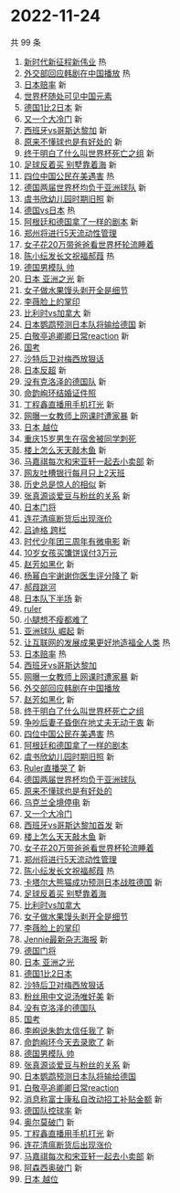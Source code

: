 # 2022-11-24

共 99 条

<!-- BEGIN -->
<!-- 最后更新时间 Thu Nov 24 2022 01:13:05 GMT+0800 (China Standard Time) -->

1. [新时代新征程新伟业](https://s.weibo.com//weibo?q=%23%E6%96%B0%E6%97%B6%E4%BB%A3%E6%96%B0%E5%BE%81%E7%A8%8B%E6%96%B0%E4%BC%9F%E4%B8%9A%23&Refer=new_time)
   热
1. [外交部回应韩剧在中国播放](https://s.weibo.com//weibo?q=%23%E5%A4%96%E4%BA%A4%E9%83%A8%E5%9B%9E%E5%BA%94%E9%9F%A9%E5%89%A7%E5%9C%A8%E4%B8%AD%E5%9B%BD%E6%92%AD%E6%94%BE%23&t=31&band_rank=1&Refer=top)
   热
1. [日本赔率](https://s.weibo.com//weibo?q=%E6%97%A5%E6%9C%AC%E8%B5%94%E7%8E%87&t=31&band_rank=2&Refer=top)
   新
1. [世界杯随处可见中国元素](https://s.weibo.com//weibo?q=%23%E4%B8%96%E7%95%8C%E6%9D%AF%E9%9A%8F%E5%A4%84%E5%8F%AF%E8%A7%81%E4%B8%AD%E5%9B%BD%E5%85%83%E7%B4%A0%23&t=31&band_rank=3&Refer=top)
1. [德国1比2日本](https://s.weibo.com//weibo?q=%23%E5%BE%B7%E5%9B%BD1%E6%AF%942%E6%97%A5%E6%9C%AC%23&t=31&band_rank=4&Refer=top)
   新
1. [又一个大冷门](https://s.weibo.com//weibo?q=%23%E5%8F%88%E4%B8%80%E4%B8%AA%E5%A4%A7%E5%86%B7%E9%97%A8%23&t=31&band_rank=5&Refer=top)
   新
1. [西班牙vs哥斯达黎加](https://s.weibo.com//weibo?q=%23%E8%A5%BF%E7%8F%AD%E7%89%99vs%E5%93%A5%E6%96%AF%E8%BE%BE%E9%BB%8E%E5%8A%A0%23&t=31&band_rank=6&Refer=top)
   新
1. [原来不懂球也是有好处的](https://s.weibo.com//weibo?q=%23%E5%8E%9F%E6%9D%A5%E4%B8%8D%E6%87%82%E7%90%83%E4%B9%9F%E6%98%AF%E6%9C%89%E5%A5%BD%E5%A4%84%E7%9A%84%23&t=31&band_rank=7&Refer=top)
   新
1. [终于明白了什么叫世界杯死亡之组](https://s.weibo.com//weibo?q=%23%E7%BB%88%E4%BA%8E%E6%98%8E%E7%99%BD%E4%BA%86%E4%BB%80%E4%B9%88%E5%8F%AB%E4%B8%96%E7%95%8C%E6%9D%AF%E6%AD%BB%E4%BA%A1%E4%B9%8B%E7%BB%84%23&t=31&band_rank=8&Refer=top)
   新
1. [足球反着买 别墅靠着海](https://s.weibo.com//weibo?q=%23%E8%B6%B3%E7%90%83%E5%8F%8D%E7%9D%80%E4%B9%B0%20%E5%88%AB%E5%A2%85%E9%9D%A0%E7%9D%80%E6%B5%B7%23&t=31&band_rank=9&Refer=top)
   新
1. [四位中国公民在美遇害](https://s.weibo.com//weibo?q=%23%E5%9B%9B%E4%BD%8D%E4%B8%AD%E5%9B%BD%E5%85%AC%E6%B0%91%E5%9C%A8%E7%BE%8E%E9%81%87%E5%AE%B3%23&t=31&band_rank=10&Refer=top)
   热
1. [德国两届世界杯均负于亚洲球队](https://s.weibo.com//weibo?q=%23%E5%BE%B7%E5%9B%BD%E4%B8%A4%E5%B1%8A%E4%B8%96%E7%95%8C%E6%9D%AF%E5%9D%87%E8%B4%9F%E4%BA%8E%E4%BA%9A%E6%B4%B2%E7%90%83%E9%98%9F%23&t=31&band_rank=11&Refer=top)
   新
1. [虞书欣幼儿园时期旧照](https://s.weibo.com//weibo?q=%23%E8%99%9E%E4%B9%A6%E6%AC%A3%E5%B9%BC%E5%84%BF%E5%9B%AD%E6%97%B6%E6%9C%9F%E6%97%A7%E7%85%A7%23&t=31&band_rank=12&Refer=top)
   新
1. [德国vs日本](https://s.weibo.com//weibo?q=%23%E5%BE%B7%E5%9B%BDvs%E6%97%A5%E6%9C%AC%23&t=31&band_rank=13&Refer=top)
   热
1. [阿根廷和德国拿了一样的剧本](https://s.weibo.com//weibo?q=%23%E9%98%BF%E6%A0%B9%E5%BB%B7%E5%92%8C%E5%BE%B7%E5%9B%BD%E6%8B%BF%E4%BA%86%E4%B8%80%E6%A0%B7%E7%9A%84%E5%89%A7%E6%9C%AC%23&t=31&band_rank=14&Refer=top)
   新
1. [郑州将进行5天流动性管理](https://s.weibo.com//weibo?q=%23%E9%83%91%E5%B7%9E%E5%B0%86%E8%BF%9B%E8%A1%8C5%E5%A4%A9%E6%B5%81%E5%8A%A8%E6%80%A7%E7%AE%A1%E7%90%86%23&t=31&band_rank=15&Refer=top)
1. [女子花20万带爸爸看世界杯轮流睡着](https://s.weibo.com//weibo?q=%23%E5%A5%B3%E5%AD%90%E8%8A%B120%E4%B8%87%E5%B8%A6%E7%88%B8%E7%88%B8%E7%9C%8B%E4%B8%96%E7%95%8C%E6%9D%AF%E8%BD%AE%E6%B5%81%E7%9D%A1%E7%9D%80%23&t=31&band_rank=16&Refer=top)
1. [陈小纭发长文祝福郝葭](https://s.weibo.com//weibo?q=%23%E9%99%88%E5%B0%8F%E7%BA%AD%E5%8F%91%E9%95%BF%E6%96%87%E7%A5%9D%E7%A6%8F%E9%83%9D%E8%91%AD%23&t=31&band_rank=17&Refer=top)
   热
1. [德国男模队 帅](https://s.weibo.com//weibo?q=%23%E5%BE%B7%E5%9B%BD%E7%94%B7%E6%A8%A1%E9%98%9F%20%E5%B8%85%23&t=31&band_rank=18&Refer=top)
1. [日本 亚洲之光](https://s.weibo.com//weibo?q=%E6%97%A5%E6%9C%AC%20%E4%BA%9A%E6%B4%B2%E4%B9%8B%E5%85%89&t=31&band_rank=19&Refer=top)
   新
1. [女子做水果馒头剥开全是细节](https://s.weibo.com//weibo?q=%23%E5%A5%B3%E5%AD%90%E5%81%9A%E6%B0%B4%E6%9E%9C%E9%A6%92%E5%A4%B4%E5%89%A5%E5%BC%80%E5%85%A8%E6%98%AF%E7%BB%86%E8%8A%82%23&t=31&band_rank=20&Refer=top)
1. [李薇脸上的掌印](https://s.weibo.com//weibo?q=%23%E6%9D%8E%E8%96%87%E8%84%B8%E4%B8%8A%E7%9A%84%E6%8E%8C%E5%8D%B0%23&t=31&band_rank=21&Refer=top)
1. [比利时vs加拿大](https://s.weibo.com//weibo?q=%23%E6%AF%94%E5%88%A9%E6%97%B6vs%E5%8A%A0%E6%8B%BF%E5%A4%A7%23&t=31&band_rank=22&Refer=top)
   新
1. [日本鹦鹉预测日本队将输给德国](https://s.weibo.com//weibo?q=%23%E6%97%A5%E6%9C%AC%E9%B9%A6%E9%B9%89%E9%A2%84%E6%B5%8B%E6%97%A5%E6%9C%AC%E9%98%9F%E5%B0%86%E8%BE%93%E7%BB%99%E5%BE%B7%E5%9B%BD%23&t=31&band_rank=23&Refer=top)
   新
1. [白敬亭追卿卿日常reaction](https://s.weibo.com//weibo?q=%23%E7%99%BD%E6%95%AC%E4%BA%AD%E8%BF%BD%E5%8D%BF%E5%8D%BF%E6%97%A5%E5%B8%B8reaction%23&t=31&band_rank=24&Refer=top)
   新
1. [国考](https://s.weibo.com//weibo?q=%E5%9B%BD%E8%80%83&t=31&band_rank=25&Refer=top)
1. [沙特后卫对梅西放狠话](https://s.weibo.com//weibo?q=%23%E6%B2%99%E7%89%B9%E5%90%8E%E5%8D%AB%E5%AF%B9%E6%A2%85%E8%A5%BF%E6%94%BE%E7%8B%A0%E8%AF%9D%23&t=31&band_rank=26&Refer=top)
1. [日本反超](https://s.weibo.com//weibo?q=%23%E6%97%A5%E6%9C%AC%E5%8F%8D%E8%B6%85%23&t=31&band_rank=27&Refer=top)
   新
1. [没有克洛泽的德国队](https://s.weibo.com//weibo?q=%23%E6%B2%A1%E6%9C%89%E5%85%8B%E6%B4%9B%E6%B3%BD%E7%9A%84%E5%BE%B7%E5%9B%BD%E9%98%9F%23&t=31&band_rank=28&Refer=top)
   新
1. [命韵峋环结婚证件照](https://s.weibo.com//weibo?q=%23%E5%91%BD%E9%9F%B5%E5%B3%8B%E7%8E%AF%E7%BB%93%E5%A9%9A%E8%AF%81%E4%BB%B6%E7%85%A7%23&t=31&band_rank=29&Refer=top)
1. [丁程鑫直播用手机打光](https://s.weibo.com//weibo?q=%23%E4%B8%81%E7%A8%8B%E9%91%AB%E7%9B%B4%E6%92%AD%E7%94%A8%E6%89%8B%E6%9C%BA%E6%89%93%E5%85%89%23&t=31&band_rank=30&Refer=top)
   新
1. [网曝一女教师上网课时遭家暴](https://s.weibo.com//weibo?q=%23%E7%BD%91%E6%9B%9D%E4%B8%80%E5%A5%B3%E6%95%99%E5%B8%88%E4%B8%8A%E7%BD%91%E8%AF%BE%E6%97%B6%E9%81%AD%E5%AE%B6%E6%9A%B4%23&t=31&band_rank=31&Refer=top)
   新
1. [日本 越位](https://s.weibo.com//weibo?q=%E6%97%A5%E6%9C%AC%20%E8%B6%8A%E4%BD%8D&t=31&band_rank=32&Refer=top)
1. [重庆15岁男生在宿舍被同学刺死](https://s.weibo.com//weibo?q=%23%E9%87%8D%E5%BA%8615%E5%B2%81%E7%94%B7%E7%94%9F%E5%9C%A8%E5%AE%BF%E8%88%8D%E8%A2%AB%E5%90%8C%E5%AD%A6%E5%88%BA%E6%AD%BB%23&t=31&band_rank=33&Refer=top)
1. [楼上怎么天天敲木鱼](https://s.weibo.com//weibo?q=%23%E6%A5%BC%E4%B8%8A%E6%80%8E%E4%B9%88%E5%A4%A9%E5%A4%A9%E6%95%B2%E6%9C%A8%E9%B1%BC%23&t=31&band_rank=34&Refer=top)
   新
1. [马嘉祺每次和宋亚轩一起去小卖部](https://s.weibo.com//weibo?q=%23%E9%A9%AC%E5%98%89%E7%A5%BA%E6%AF%8F%E6%AC%A1%E5%92%8C%E5%AE%8B%E4%BA%9A%E8%BD%A9%E4%B8%80%E8%B5%B7%E5%8E%BB%E5%B0%8F%E5%8D%96%E9%83%A8%23&t=31&band_rank=35&Refer=top)
   新
1. [网友吐槽银行每月只上2天班](https://s.weibo.com//weibo?q=%23%E7%BD%91%E5%8F%8B%E5%90%90%E6%A7%BD%E9%93%B6%E8%A1%8C%E6%AF%8F%E6%9C%88%E5%8F%AA%E4%B8%8A2%E5%A4%A9%E7%8F%AD%23&t=31&band_rank=36&Refer=top)
1. [历史总是惊人的相似](https://s.weibo.com//weibo?q=%23%E5%8E%86%E5%8F%B2%E6%80%BB%E6%98%AF%E6%83%8A%E4%BA%BA%E7%9A%84%E7%9B%B8%E4%BC%BC%23&t=31&band_rank=37&Refer=top)
   新
1. [张真源谈爱豆与粉丝的关系](https://s.weibo.com//weibo?q=%23%E5%BC%A0%E7%9C%9F%E6%BA%90%E8%B0%88%E7%88%B1%E8%B1%86%E4%B8%8E%E7%B2%89%E4%B8%9D%E7%9A%84%E5%85%B3%E7%B3%BB%23&t=31&band_rank=38&Refer=top)
   新
1. [日本门将](https://s.weibo.com//weibo?q=%23%E6%97%A5%E6%9C%AC%E9%97%A8%E5%B0%86%23&t=31&band_rank=39&Refer=top)
1. [连花清瘟断货后出现涨价](https://s.weibo.com//weibo?q=%23%E8%BF%9E%E8%8A%B1%E6%B8%85%E7%98%9F%E6%96%AD%E8%B4%A7%E5%90%8E%E5%87%BA%E7%8E%B0%E6%B6%A8%E4%BB%B7%23&t=31&band_rank=40&Refer=top)
1. [吕迪格 跨栏](https://s.weibo.com//weibo?q=%E5%90%95%E8%BF%AA%E6%A0%BC%20%E8%B7%A8%E6%A0%8F&t=31&band_rank=41&Refer=top)
1. [时代少年团三周年有微电影](https://s.weibo.com//weibo?q=%23%E6%97%B6%E4%BB%A3%E5%B0%91%E5%B9%B4%E5%9B%A2%E4%B8%89%E5%91%A8%E5%B9%B4%E6%9C%89%E5%BE%AE%E7%94%B5%E5%BD%B1%23&t=31&band_rank=42&Refer=top)
   新
1. [10岁女孩买馕饼误付3万元](https://s.weibo.com//weibo?q=%2310%E5%B2%81%E5%A5%B3%E5%AD%A9%E4%B9%B0%E9%A6%95%E9%A5%BC%E8%AF%AF%E4%BB%983%E4%B8%87%E5%85%83%23&t=31&band_rank=43&Refer=top)
1. [赵芳如黑化](https://s.weibo.com//weibo?q=%23%E8%B5%B5%E8%8A%B3%E5%A6%82%E9%BB%91%E5%8C%96%23&t=31&band_rank=44&Refer=top)
   新
1. [杨幂白宇谢谢你医生评分降了](https://s.weibo.com//weibo?q=%23%E6%9D%A8%E5%B9%82%E7%99%BD%E5%AE%87%E8%B0%A2%E8%B0%A2%E4%BD%A0%E5%8C%BB%E7%94%9F%E8%AF%84%E5%88%86%E9%99%8D%E4%BA%86%23&t=31&band_rank=45&Refer=top)
   新
1. [郝葭跳河](https://s.weibo.com//weibo?q=%23%E9%83%9D%E8%91%AD%E8%B7%B3%E6%B2%B3%23&t=31&band_rank=46&Refer=top)
1. [日本队下半场](https://s.weibo.com//weibo?q=%E6%97%A5%E6%9C%AC%E9%98%9F%E4%B8%8B%E5%8D%8A%E5%9C%BA&t=31&band_rank=47&Refer=top)
   新
1. [ruler](https://s.weibo.com//weibo?q=ruler&t=31&band_rank=48&Refer=top)
1. [小腿想不瘦都难了](https://s.weibo.com//weibo?q=%23%E5%B0%8F%E8%85%BF%E6%83%B3%E4%B8%8D%E7%98%A6%E9%83%BD%E9%9A%BE%E4%BA%86%23&t=31&band_rank=49&Refer=top)
1. [亚洲球队 崛起](https://s.weibo.com//weibo?q=%E4%BA%9A%E6%B4%B2%E7%90%83%E9%98%9F%20%E5%B4%9B%E8%B5%B7&t=31&band_rank=50&Refer=top)
   新
1. [让互联网的发展成果更好地造福全人类](https://s.weibo.com//weibo?q=%23%E8%AE%A9%E4%BA%92%E8%81%94%E7%BD%91%E7%9A%84%E5%8F%91%E5%B1%95%E6%88%90%E6%9E%9C%E6%9B%B4%E5%A5%BD%E5%9C%B0%E9%80%A0%E7%A6%8F%E5%85%A8%E4%BA%BA%E7%B1%BB%23&Refer=new_time)
   热
1. [日本赔率](https://s.weibo.com//weibo?q=%E6%97%A5%E6%9C%AC%E8%B5%94%E7%8E%87&t=31&band_rank=1&Refer=top)
   热
1. [西班牙vs哥斯达黎加](https://s.weibo.com//weibo?q=%23%E8%A5%BF%E7%8F%AD%E7%89%99vs%E5%93%A5%E6%96%AF%E8%BE%BE%E9%BB%8E%E5%8A%A0%23&t=31&band_rank=2&Refer=top)
1. [网曝一女教师上网课时遭家暴](https://s.weibo.com//weibo?q=%23%E7%BD%91%E6%9B%9D%E4%B8%80%E5%A5%B3%E6%95%99%E5%B8%88%E4%B8%8A%E7%BD%91%E8%AF%BE%E6%97%B6%E9%81%AD%E5%AE%B6%E6%9A%B4%23&t=31&band_rank=4&Refer=top)
   新
1. [外交部回应韩剧在中国播放](https://s.weibo.com//weibo?q=%23%E5%A4%96%E4%BA%A4%E9%83%A8%E5%9B%9E%E5%BA%94%E9%9F%A9%E5%89%A7%E5%9C%A8%E4%B8%AD%E5%9B%BD%E6%92%AD%E6%94%BE%23&t=31&band_rank=5&Refer=top)
1. [赵芳如黑化](https://s.weibo.com//weibo?q=%23%E8%B5%B5%E8%8A%B3%E5%A6%82%E9%BB%91%E5%8C%96%23&t=31&band_rank=6&Refer=top)
   新
1. [终于明白了什么叫世界杯死亡之组](https://s.weibo.com//weibo?q=%23%E7%BB%88%E4%BA%8E%E6%98%8E%E7%99%BD%E4%BA%86%E4%BB%80%E4%B9%88%E5%8F%AB%E4%B8%96%E7%95%8C%E6%9D%AF%E6%AD%BB%E4%BA%A1%E4%B9%8B%E7%BB%84%23&t=31&band_rank=7&Refer=top)
1. [争吵后妻子昏倒在地丈夫无动于衷](https://s.weibo.com//weibo?q=%23%E4%BA%89%E5%90%B5%E5%90%8E%E5%A6%BB%E5%AD%90%E6%98%8F%E5%80%92%E5%9C%A8%E5%9C%B0%E4%B8%88%E5%A4%AB%E6%97%A0%E5%8A%A8%E4%BA%8E%E8%A1%B7%23&t=31&band_rank=8&Refer=top)
   新
1. [四位中国公民在美遇害](https://s.weibo.com//weibo?q=%23%E5%9B%9B%E4%BD%8D%E4%B8%AD%E5%9B%BD%E5%85%AC%E6%B0%91%E5%9C%A8%E7%BE%8E%E9%81%87%E5%AE%B3%23&t=31&band_rank=9&Refer=top)
   热
1. [阿根廷和德国拿了一样的剧本](https://s.weibo.com//weibo?q=%23%E9%98%BF%E6%A0%B9%E5%BB%B7%E5%92%8C%E5%BE%B7%E5%9B%BD%E6%8B%BF%E4%BA%86%E4%B8%80%E6%A0%B7%E7%9A%84%E5%89%A7%E6%9C%AC%23&t=31&band_rank=10&Refer=top)
1. [虞书欣幼儿园时期旧照](https://s.weibo.com//weibo?q=%23%E8%99%9E%E4%B9%A6%E6%AC%A3%E5%B9%BC%E5%84%BF%E5%9B%AD%E6%97%B6%E6%9C%9F%E6%97%A7%E7%85%A7%23&t=31&band_rank=11&Refer=top)
   新
1. [Ruler直播哭了](https://s.weibo.com//weibo?q=%23Ruler%E7%9B%B4%E6%92%AD%E5%93%AD%E4%BA%86%23&t=31&band_rank=12&Refer=top)
   新
1. [德国两届世界杯均负于亚洲球队](https://s.weibo.com//weibo?q=%23%E5%BE%B7%E5%9B%BD%E4%B8%A4%E5%B1%8A%E4%B8%96%E7%95%8C%E6%9D%AF%E5%9D%87%E8%B4%9F%E4%BA%8E%E4%BA%9A%E6%B4%B2%E7%90%83%E9%98%9F%23&t=31&band_rank=13&Refer=top)
1. [原来不懂球也是有好处的](https://s.weibo.com//weibo?q=%23%E5%8E%9F%E6%9D%A5%E4%B8%8D%E6%87%82%E7%90%83%E4%B9%9F%E6%98%AF%E6%9C%89%E5%A5%BD%E5%A4%84%E7%9A%84%23&t=31&band_rank=14&Refer=top)
1. [乌克兰全境停电](https://s.weibo.com//weibo?q=%23%E4%B9%8C%E5%85%8B%E5%85%B0%E5%85%A8%E5%A2%83%E5%81%9C%E7%94%B5%23&t=31&band_rank=15&Refer=top)
   新
1. [又一个大冷门](https://s.weibo.com//weibo?q=%23%E5%8F%88%E4%B8%80%E4%B8%AA%E5%A4%A7%E5%86%B7%E9%97%A8%23&t=31&band_rank=16&Refer=top)
1. [西班牙vs哥斯达黎加首发](https://s.weibo.com//weibo?q=%23%E8%A5%BF%E7%8F%AD%E7%89%99vs%E5%93%A5%E6%96%AF%E8%BE%BE%E9%BB%8E%E5%8A%A0%E9%A6%96%E5%8F%91%23&t=31&band_rank=17&Refer=top)
   新
1. [楼上怎么天天敲木鱼](https://s.weibo.com//weibo?q=%23%E6%A5%BC%E4%B8%8A%E6%80%8E%E4%B9%88%E5%A4%A9%E5%A4%A9%E6%95%B2%E6%9C%A8%E9%B1%BC%23&t=31&band_rank=18&Refer=top)
   新
1. [女子花20万带爸爸看世界杯轮流睡着](https://s.weibo.com//weibo?q=%23%E5%A5%B3%E5%AD%90%E8%8A%B120%E4%B8%87%E5%B8%A6%E7%88%B8%E7%88%B8%E7%9C%8B%E4%B8%96%E7%95%8C%E6%9D%AF%E8%BD%AE%E6%B5%81%E7%9D%A1%E7%9D%80%23&t=31&band_rank=19&Refer=top)
1. [郑州将进行5天流动性管理](https://s.weibo.com//weibo?q=%23%E9%83%91%E5%B7%9E%E5%B0%86%E8%BF%9B%E8%A1%8C5%E5%A4%A9%E6%B5%81%E5%8A%A8%E6%80%A7%E7%AE%A1%E7%90%86%23&t=31&band_rank=20&Refer=top)
1. [陈小纭发长文祝福郝葭](https://s.weibo.com//weibo?q=%23%E9%99%88%E5%B0%8F%E7%BA%AD%E5%8F%91%E9%95%BF%E6%96%87%E7%A5%9D%E7%A6%8F%E9%83%9D%E8%91%AD%23&t=31&band_rank=21&Refer=top)
   热
1. [卡塔尔大熊猫成功预测日本战胜德国](https://s.weibo.com//weibo?q=%23%E5%8D%A1%E5%A1%94%E5%B0%94%E5%A4%A7%E7%86%8A%E7%8C%AB%E6%88%90%E5%8A%9F%E9%A2%84%E6%B5%8B%E6%97%A5%E6%9C%AC%E6%88%98%E8%83%9C%E5%BE%B7%E5%9B%BD%23&t=31&band_rank=22&Refer=top)
   新
1. [足球反着买 别墅靠着海](https://s.weibo.com//weibo?q=%23%E8%B6%B3%E7%90%83%E5%8F%8D%E7%9D%80%E4%B9%B0%20%E5%88%AB%E5%A2%85%E9%9D%A0%E7%9D%80%E6%B5%B7%23&t=31&band_rank=23&Refer=top)
1. [比利时vs加拿大](https://s.weibo.com//weibo?q=%23%E6%AF%94%E5%88%A9%E6%97%B6vs%E5%8A%A0%E6%8B%BF%E5%A4%A7%23&t=31&band_rank=24&Refer=top)
1. [女子做水果馒头剥开全是细节](https://s.weibo.com//weibo?q=%23%E5%A5%B3%E5%AD%90%E5%81%9A%E6%B0%B4%E6%9E%9C%E9%A6%92%E5%A4%B4%E5%89%A5%E5%BC%80%E5%85%A8%E6%98%AF%E7%BB%86%E8%8A%82%23&t=31&band_rank=25&Refer=top)
1. [李薇脸上的掌印](https://s.weibo.com//weibo?q=%23%E6%9D%8E%E8%96%87%E8%84%B8%E4%B8%8A%E7%9A%84%E6%8E%8C%E5%8D%B0%23&t=31&band_rank=26&Refer=top)
1. [Jennie最新杂志海报](https://s.weibo.com//weibo?q=%23Jennie%E6%9C%80%E6%96%B0%E6%9D%82%E5%BF%97%E6%B5%B7%E6%8A%A5%23&t=31&band_rank=27&Refer=top)
   新
1. [德国门将](https://s.weibo.com//weibo?q=%E5%BE%B7%E5%9B%BD%E9%97%A8%E5%B0%86&t=31&band_rank=28&Refer=top)
1. [日本 亚洲之光](https://s.weibo.com//weibo?q=%E6%97%A5%E6%9C%AC%20%E4%BA%9A%E6%B4%B2%E4%B9%8B%E5%85%89&t=31&band_rank=29&Refer=top)
1. [德国1比2日本](https://s.weibo.com//weibo?q=%23%E5%BE%B7%E5%9B%BD1%E6%AF%942%E6%97%A5%E6%9C%AC%23&t=31&band_rank=30&Refer=top)
1. [沙特后卫对梅西放狠话](https://s.weibo.com//weibo?q=%23%E6%B2%99%E7%89%B9%E5%90%8E%E5%8D%AB%E5%AF%B9%E6%A2%85%E8%A5%BF%E6%94%BE%E7%8B%A0%E8%AF%9D%23&t=31&band_rank=31&Refer=top)
1. [粉丝用中文说汤唯好美](https://s.weibo.com//weibo?q=%23%E7%B2%89%E4%B8%9D%E7%94%A8%E4%B8%AD%E6%96%87%E8%AF%B4%E6%B1%A4%E5%94%AF%E5%A5%BD%E7%BE%8E%23&t=31&band_rank=32&Refer=top)
   新
1. [没有克洛泽的德国队](https://s.weibo.com//weibo?q=%23%E6%B2%A1%E6%9C%89%E5%85%8B%E6%B4%9B%E6%B3%BD%E7%9A%84%E5%BE%B7%E5%9B%BD%E9%98%9F%23&t=31&band_rank=33&Refer=top)
1. [国考](https://s.weibo.com//weibo?q=%E5%9B%BD%E8%80%83&t=31&band_rank=34&Refer=top)
1. [李峋说朱韵太信任我了](https://s.weibo.com//weibo?q=%23%E6%9D%8E%E5%B3%8B%E8%AF%B4%E6%9C%B1%E9%9F%B5%E5%A4%AA%E4%BF%A1%E4%BB%BB%E6%88%91%E4%BA%86%23&t=31&band_rank=35&Refer=top)
   新
1. [命韵峋环今天去录歌了](https://s.weibo.com//weibo?q=%23%E5%91%BD%E9%9F%B5%E5%B3%8B%E7%8E%AF%E4%BB%8A%E5%A4%A9%E5%8E%BB%E5%BD%95%E6%AD%8C%E4%BA%86%23&t=31&band_rank=37&Refer=top)
   新
1. [德国男模队 帅](https://s.weibo.com//weibo?q=%23%E5%BE%B7%E5%9B%BD%E7%94%B7%E6%A8%A1%E9%98%9F%20%E5%B8%85%23&t=31&band_rank=38&Refer=top)
1. [张真源谈爱豆与粉丝的关系](https://s.weibo.com//weibo?q=%23%E5%BC%A0%E7%9C%9F%E6%BA%90%E8%B0%88%E7%88%B1%E8%B1%86%E4%B8%8E%E7%B2%89%E4%B8%9D%E7%9A%84%E5%85%B3%E7%B3%BB%23&t=31&band_rank=39&Refer=top)
   新
1. [日本鹦鹉预测日本队将输给德国](https://s.weibo.com//weibo?q=%23%E6%97%A5%E6%9C%AC%E9%B9%A6%E9%B9%89%E9%A2%84%E6%B5%8B%E6%97%A5%E6%9C%AC%E9%98%9F%E5%B0%86%E8%BE%93%E7%BB%99%E5%BE%B7%E5%9B%BD%23&t=31&band_rank=40&Refer=top)
1. [白敬亭追卿卿日常reaction](https://s.weibo.com//weibo?q=%23%E7%99%BD%E6%95%AC%E4%BA%AD%E8%BF%BD%E5%8D%BF%E5%8D%BF%E6%97%A5%E5%B8%B8reaction%23&t=31&band_rank=41&Refer=top)
1. [消息称富士康私自改动招工补贴金额](https://s.weibo.com//weibo?q=%23%E6%B6%88%E6%81%AF%E7%A7%B0%E5%AF%8C%E5%A3%AB%E5%BA%B7%E7%A7%81%E8%87%AA%E6%94%B9%E5%8A%A8%E6%8B%9B%E5%B7%A5%E8%A1%A5%E8%B4%B4%E9%87%91%E9%A2%9D%23&t=31&band_rank=42&Refer=top)
   新
1. [德国队控球率](https://s.weibo.com//weibo?q=%E5%BE%B7%E5%9B%BD%E9%98%9F%E6%8E%A7%E7%90%83%E7%8E%87&t=31&band_rank=44&Refer=top)
   新
1. [奥尔莫破门](https://s.weibo.com//weibo?q=%23%E5%A5%A5%E5%B0%94%E8%8E%AB%E7%A0%B4%E9%97%A8%23&t=31&band_rank=45&Refer=top)
   新
1. [丁程鑫直播用手机打光](https://s.weibo.com//weibo?q=%23%E4%B8%81%E7%A8%8B%E9%91%AB%E7%9B%B4%E6%92%AD%E7%94%A8%E6%89%8B%E6%9C%BA%E6%89%93%E5%85%89%23&t=31&band_rank=46&Refer=top)
   新
1. [连花清瘟断货后出现涨价](https://s.weibo.com//weibo?q=%23%E8%BF%9E%E8%8A%B1%E6%B8%85%E7%98%9F%E6%96%AD%E8%B4%A7%E5%90%8E%E5%87%BA%E7%8E%B0%E6%B6%A8%E4%BB%B7%23&t=31&band_rank=47&Refer=top)
1. [马嘉祺每次和宋亚轩一起去小卖部](https://s.weibo.com//weibo?q=%23%E9%A9%AC%E5%98%89%E7%A5%BA%E6%AF%8F%E6%AC%A1%E5%92%8C%E5%AE%8B%E4%BA%9A%E8%BD%A9%E4%B8%80%E8%B5%B7%E5%8E%BB%E5%B0%8F%E5%8D%96%E9%83%A8%23&t=31&band_rank=48&Refer=top)
   新
1. [阿森西奥破门](https://s.weibo.com//weibo?q=%23%E9%98%BF%E6%A3%AE%E8%A5%BF%E5%A5%A5%E7%A0%B4%E9%97%A8%23&t=31&band_rank=49&Refer=top)
   新
1. [日本 越位](https://s.weibo.com//weibo?q=%E6%97%A5%E6%9C%AC%20%E8%B6%8A%E4%BD%8D&t=31&band_rank=50&Refer=top)

<!-- END -->
